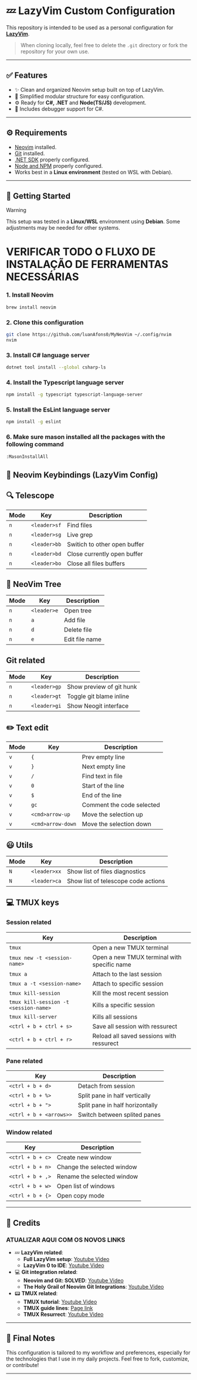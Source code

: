 # 💤 LazyVim Custom Configuration

This repository is intended to be used as a personal configuration for **[LazyVim](https://github.com/LazyVim/LazyVim)**.

> When cloning locally, feel free to delete the `.git` directory or fork the repository for your own use.

---

## ✅ Features

- ✨ Clean and organized Neovim setup built on top of LazyVim.
- 🧠 Simplified modular structure for easy configuration.
- ⚙️ Ready for **C#, .NET** and **Node(TS/JS)** development.
- 🐞 Includes debugger support for C#.

---

## ⚙️ Requirements

- [Neovim](https://neovim.io/) installed.
- [Git](https://git-scm.com/downloads) installed.
- [.NET SDK](https://dotnet.microsoft.com/) properly configured.
- [Node and NPM](https://github.com/nvm-sh/nvm) properly configured.
- Works best in a **Linux environment** (tested on WSL with Debian).

---

## 🚀 Getting Started

> [!WARNING]
> This setup was tested in a **Linux/WSL** environment using **Debian**. Some adjustments may be needed for other systems.

# VERIFICAR TODO O FLUXO DE INSTALAÇÃO DE FERRAMENTAS NECESSÁRIAS

### 1. Install Neovim
```bash
brew install neovim
```

### 2. Clone this configuration
```bash
git clone https://github.com/luanAfons0/MyNeoVim ~/.config/nvim
nvim
```

### 3. Install C# language server
```bash
dotnet tool install --global csharp-ls
```

### 4. Install the Typescript language server
```bash
npm install -g typescript typescript-language-server
```

### 5. Install the EsLint language server
```bash
npm install -g eslint
```

### 6. Make sure mason installed all the packages with the following command
```bash
:MasonInstallAll
```

## 🧠 Neovim Keybindings (LazyVim Config)

## 🔍 Telescope

| Mode | Key             | Description                   |
|------|-----------------|-------------------------------|
| `n`  | `<leader>sf`    | Find files                    |
| `n`  | `<leader>sg`    | Live grep                     |
| `n`  | `<leader>bb`    | Switich to other open buffer  |
| `n`  | `<leader>bd`    | Close currently open buffer |
| `n`  | `<leader>bo`    | Close all files buffers   |

## 🌴 NeoVim Tree

| Mode | Key             | Description        |
|------|-----------------|--------------------|
| `n`  | `<leader>e`     | Open tree          |
| `n`  | `a`             | Add file           |
| `n`  | `d`             | Delete file        |
| `n`  | `e`             | Edit file name     |

## Git related

| Mode | Key             | Description        |
|------|-----------------|--------------------|
| `n`  | `<leader>gp`     | Show preview of git hunk          |
| `n`  | `<leader>gt`     | Toggle git blame inline          |
| `n`  | `<leader>gi`     | Show Neogit interface          |

## ✏️ Text edit

| Mode | Key             | Description                 |
|------|-----------------|-----------------------------|
| `v`  | `{`             | Prev empty line             |
| `v`  | `}`             | Next empty line             |
| `v`  | `/`             | Find text in file           |
| `v`  | `0`             | Start of the line           |
| `v`  | `$`             | End of the line             |
| `v`  | `gc`            | Comment the code selected   |
| `v`  | `<cmd>arrow-up` | Move the selection up       |
| `v`  | `<cmd>arrow-down`| Move the selection down    |

## 😃 Utils

| Mode | Key             | Description                    |
|------|-----------------|--------------------------------|
| `N`  | `<leader>xx`    | Show list of files diagnostics |
| `N`  | `<leader>ca`    | Show list of telescope code actions |

## 💻 TMUX keys

### Session related
| Key                                    | Description                                 |
|----------------------------------------|---------------------------------------------|
| `tmux`                                 | Open a new TMUX terminal                    |
| `tmux new -t <session-name>`           | Open a new TMUX terminal with specific name |
| `tmux a`                               | Attach to the last session                  |
| `tmux a -t <session-name>`             | Attach to specific session                  |
| `tmux kill-session`                    | Kill the most recent session                |
| `tmux kill-session -t <session-name>`  | Kills a specific session                    |
| `tmux kill-server`                     | Kills all sessions                          |
| `<ctrl + b + ctrl + s>`                | Save all session with ressurect             |
| `<ctrl + b + ctrl + r>`                | Reload all saved sessions with ressurect    |

### Pane related
| Key                                 | Description                     |
|-------------------------------------|---------------------------------|
| `<ctrl + b + d>`                    | Detach from session             |
| `<ctrl + b + %>`                    | Split pane in half vertically   |
| `<ctrl + b + ">`                    | Split pane in half horizontally |
| `<ctrl + b + <arrows>>`             | Switch between splited panes    |

### Window related
| Key                                 | Description                     |
|-------------------------------------|---------------------------------|
| `<ctrl + b + c>`                    | Create new window               |
| `<ctrl + b + n>`                    | Change the selected window      |
| `<ctrl + b + ,>`                    | Rename the selected window      |
| `<ctrl + b + w>`                    | Open list of windows            |
| `<ctrl + b + {>`                    | Open copy mode                  |
---

## 🙌 Credits

### ATUALIZAR AQUI COM OS NOVOS LINKS
- 💤 **LazyVim related**:
  * **Full LazyVim setup**: [Youtube Video](https://www.youtube.com/watch?v=GOvoKUJjc60&list=PLl0ydjOKtSazRRyvLf8eBWw83VyCZ5Njd)
  * **LazyVim 0 to IDE**: [Youtube Video](https://www.youtube.com/watch?v=N93cTbtLCIM)
- 💻 **Git integration related**:
  * **Neovim and Git: SOLVED**: [Youtube Video](https://www.youtube.com/watch?v=zOQMwWqdp9w)
  * **The Holy Grail of Neovim Git Integrations**: [Youtube Video](https://www.youtube.com/watch?v=K-FKqXj8BAQ)
- 📟 **TMUX related**:
  * **TMUX tutorial**: [Youtube Video](https://www.youtube.com/watch?v=nTqu6w2wc68)
  * **TMUX guide lines**: [Page link](https://tmuxcheatsheet.com/#google_vignette)
  * **TMUX  Resurrect**: [Youtube Video](https://www.youtube.com/watch?v=sMbuGf2g7gc)

---

## 🧠 Final Notes


This configuration is tailored to my workflow and preferences, especially for the technologies that I use in my daily projects. Feel free to fork, customize, or contribute!

---
